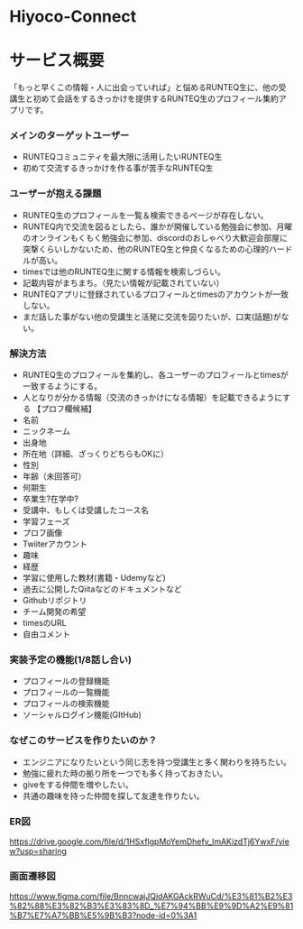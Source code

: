 # Hiyoco-Connect
# **サービス概要**

「もっと早くこの情報・人に出会っていれば」と悩めるRUNTEQ生に、他の受講生と初めて会話をするきっかけを提供するRUNTEQ生のプロフィール集約アプリです。

### **メインのターゲットユーザー**

- RUNTEQコミュニティを最大限に活用したいRUNTEQ生
- 初めて交流するきっかけを作る事が苦手なRUNTEQ生

### **ユーザーが抱える課題**

- RUNTEQ生のプロフィールを一覧＆検索できるページが存在しない。
- RUNTEQ内で交流を図るとしたら、誰かが開催している勉強会に参加、月曜のオンラインもくもく勉強会に参加、discordのおしゃべり大歓迎会部屋に突撃くらいしかないため、他のRUNTEQ生と仲良くなるための心理的ハードルが高い。
- timesでは他のRUNTEQ生に関する情報を検索しづらい。
- 記載内容がまちまち。（見たい情報が記載されていない）
- RUNTEQアプリに登録されているプロフィールとtimesのアカウントが一致しない。
- まだ話した事がない他の受講生と活発に交流を図りたいが、口実(話題)がない。



### **解決方法**

- RUNTEQ生のプロフィールを集約し、各ユーザーのプロフィールとtimesが一致するようにする。
- 人となりが分かる情報（交流のきっかけになる情報）を記載できるようにする
【プロフ欄候補】
- 名前
- ニックネーム
- 出身地
- 所在地（詳細、ざっくりどちらもOKに）
- 性別
- 年齢（未回答可）
- 何期生
- 卒業生?在学中?
- 受講中、もしくは受講したコース名
- 学習フェーズ
- プロフ画像
- Twiiterアカウント
- 趣味
- 経歴
- 学習に使用した教材(書籍・Udemyなど)
- 過去に公開したQiitaなどのドキュメントなど
- Githubリポジトリ
- チーム開発の希望
- timesのURL
- 自由コメント

### **実装予定の機能(1/8話し合い)**

- プロフィールの登録機能
- プロフィールの一覧機能
- プロフィールの検索機能
- ソーシャルログイン機能(GItHub)

### **なぜこのサービスを作りたいのか？**

- エンジニアになりたいという同じ志を持つ受講生と多く関わりを持ちたい。
- 勉強に疲れた時の拠り所を一つでも多く持っておきたい。
- giveをする仲間を増やしたい。
- 共通の趣味を持った仲間を探して友達を作りたい。

### ER図
https://drive.google.com/file/d/1HSxflgpMoYemDhefv_lmAKizdTj6YwxF/view?usp=sharing

### 画面遷移図
https://www.figma.com/file/BnncwajJQidAKGAckRWuCd/%E3%81%B2%E3%82%88%E3%82%B3%E3%83%8D_%E7%94%BB%E9%9D%A2%E9%81%B7%E7%A7%BB%E5%9B%B3?node-id=0%3A1
